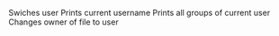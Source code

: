 Swiches user
Prints current username
Prints all groups of current user
Changes owner of file to user




